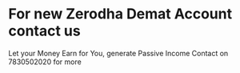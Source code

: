
<html>
<head>

</head>
<body>

<h1>For new Zerodha Demat Account contact us</h1>
<p>Let your Money Earn for You, generate Passive Income
Contact on 7830502020 for more</p>

</body>
</html>
